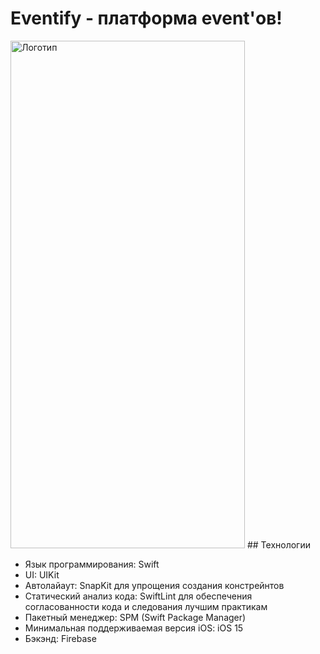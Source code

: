 # Eventify - платформа event'ов!
<img src="EventifyApp/Resources/Screens/darkTheme.png" alt="Логотип" width="375" height="812">
## Технологии

- Язык программирования: Swift
- UI: UIKit
- Автолайаут: SnapKit для упрощения создания констрейнтов
- Статический анализ кода: SwiftLint для обеспечения согласованности кода и следования лучшим практикам
- Пакетный менеджер: SPM (Swift Package Manager)
- Минимальная поддерживаемая версия iOS: iOS 15
- Бэкэнд: Firebase

